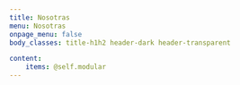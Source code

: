 ```yaml
---
title: Nosotras
menu: Nosotras
onpage_menu: false
body_classes: title-h1h2 header-dark header-transparent

content:
    items: @self.modular
---
```

